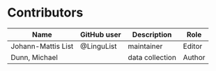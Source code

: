 # Contributors

Name | GitHub user | Description | Role
--- | --- | --- | ---
Johann-Mattis List | @LinguList | maintainer | Editor
Dunn, Michael | | data collection | Author

